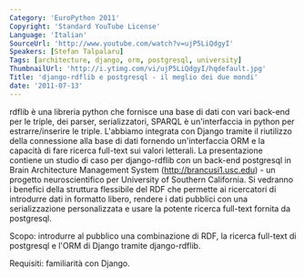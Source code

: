 ```yaml
---
Category: 'EuroPython 2011'
Copyright: 'Standard YouTube License'
Language: 'Italian'
SourceUrl: 'http://www.youtube.com/watch?v=ujP5LiQdgyI'
Speakers: [Stefan Talpalaru]
Tags: [architecture, django, orm, postgresql, university]
ThumbnailUrl: 'http://i.ytimg.com/vi/ujP5LiQdgyI/hqdefault.jpg'
Title: 'django-rdflib e postgresql - il meglio dei due mondi'
date: '2011-07-13'
---
```

rdflib è una libreria python che fornisce una base di dati con vari back-end
per le triple, dei parser, serializzatori, SPARQL è un'interfaccia in python
per estrarre/inserire le triple. L'abbiamo integrata con Django tramite il
riutilizzo della connessione alla base di dati fornendo un'interfaccia ORM e
la capacità di fare ricerca full-text sui valori letterali. La presentazione
contiene un studio di caso per django-rdflib con un back-end postgresql in
Brain Architecture Management System (http://brancusi1.usc.edu) - un progetto
neuroscientifico per University of Southern California. Si vedranno i benefici
della struttura flessibile del RDF che permette ai ricercatori di introdurre
dati in formatto libero, rendere i dati pubblici con una serializzazione
personalizzata e usare la potente ricerca full-text fornita da postgresql.

Scopo: introdurre al pubblico una combinazione di RDF, la ricerca full-text di
postgresql e l'ORM di Django tramite django-rdflib.

Requisiti: familiarità con Django.
